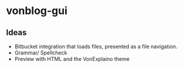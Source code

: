 # vonblog-gui

## Ideas

* Bitbucket integration that loads files, presented as a file navigation.
* Grammar/ Spellcheck
* Preview with HTML and the VonExplaino theme
